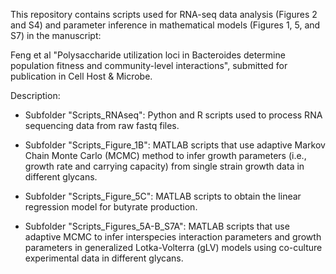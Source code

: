 This repository contains scripts used for RNA-seq data analysis (Figures 2 and S4) and parameter inference in mathematical models (Figures 1, 5, and S7) in the manuscript:

Feng et al "Polysaccharide utilization loci in Bacteroides determine population fitness and community-level interactions", submitted for publication in Cell Host & Microbe.

Description: 

- Subfolder "Scripts_RNAseq": Python and R scripts used to process RNA sequencing data from raw fastq files.

- Subfolder "Scripts_Figure_1B": MATLAB scripts that use adaptive Markov Chain Monte Carlo (MCMC) method to infer growth parameters (i.e., growth rate and carrying capacity) from single strain growth data in different glycans. 

- Subfolder "Scripts_Figure_5C": MATLAB scripts to obtain the linear regression model for butyrate production.

- Subfolder "Scripts_Figures_5A-B_S7A": MATLAB scripts that use adaptive MCMC to infer interspecies interaction parameters and growth parameters in generalized Lotka-Volterra (gLV) models using co-culture experimental data in different glycans. 

